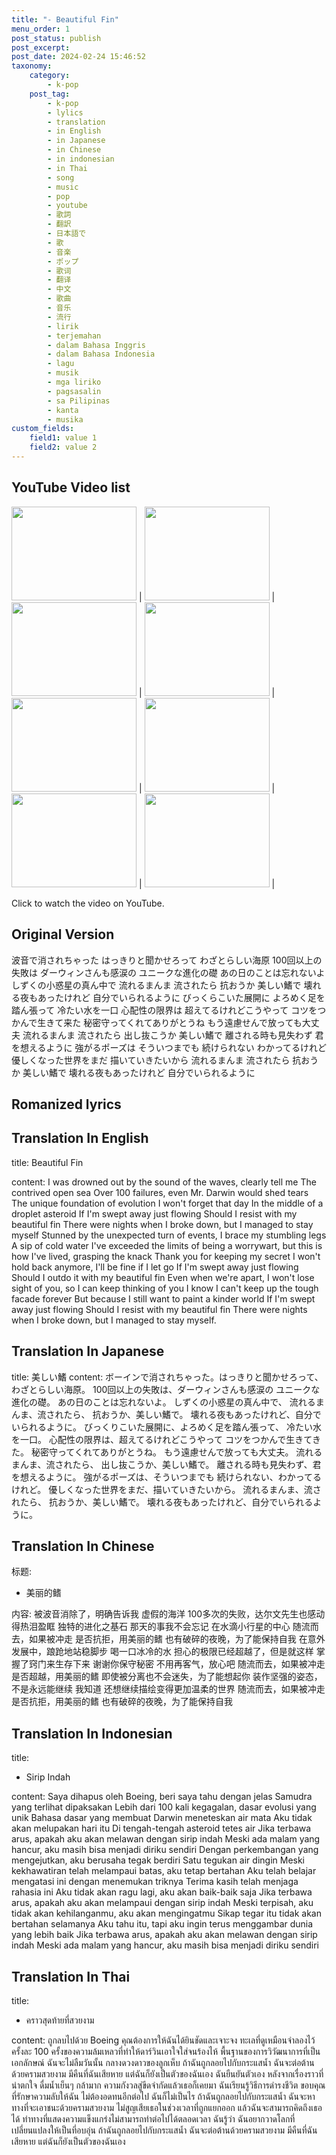 ```yaml
---
title: "- Beautiful Fin"
menu_order: 1
post_status: publish
post_excerpt: 
post_date: 2024-02-24 15:46:52
taxonomy:
    category:
        - k-pop
    post_tag:
        - k-pop
        - lylics
        - translation
        - in English
        - in Japanese
        - in Chinese
        - in indonesian
        - in Thai
        - song
        - music
        - pop
        - youtube
        - 歌詞
        - 翻訳
        - 日本語で
        - 歌
        - 音楽
        - ポップ
        - 歌词
        - 翻译
        - 中文
        - 歌曲
        - 音乐
        - 流行
        - lirik
        - terjemahan
        - dalam Bahasa Inggris
        - dalam Bahasa Indonesia
        - lagu
        - musik
        - mga liriko
        - pagsasalin
        - sa Pilipinas
        - kanta
        - musika
custom_fields:
    field1: value 1
    field2: value 2
---
```


## YouTube Video list
 [<img src='http://img.youtube.com/vi/jGRPHVfwCJU/0.jpg' width='200' height='150'>](https://youtu.be/jGRPHVfwCJU) | [<img src='http://img.youtube.com/vi/KbGPM9jFeGg/0.jpg' width='200' height='150'>](https://youtu.be/KbGPM9jFeGg) | [<img src='http://img.youtube.com/vi/o2LqKoyAiBc/0.jpg' width='200' height='150'>](https://youtu.be/o2LqKoyAiBc) | [<img src='http://img.youtube.com/vi/JsDVMqgYc30/0.jpg' width='200' height='150'>](https://youtu.be/JsDVMqgYc30) | [<img src='http://img.youtube.com/vi/8j3ofFiBeNQ/0.jpg' width='200' height='150'>](https://youtu.be/8j3ofFiBeNQ) |
 [<img src='http://img.youtube.com/vi/kGPKn4euZqo/0.jpg' width='200' height='150'>](https://youtu.be/kGPKn4euZqo) | [<img src='http://img.youtube.com/vi/CnqhWG_I2OQ/0.jpg' width='200' height='150'>](https://youtu.be/CnqhWG_I2OQ) | [<img src='http://img.youtube.com/vi/GePs7ctaCsE/0.jpg' width='200' height='150'>](https://youtu.be/GePs7ctaCsE) |

Click to watch the video on YouTube.
## Original Version
波音で消されちゃった はっきりと聞かせろって
わざとらしい海原
100回以上の失敗は ダーウィンさんも感涙の
ユニークな進化の礎
あの日のことは忘れないよ
しずくの小惑星の真ん中で
流れるまんま 流されたら
抗おうか 美しい鰭で
壊れる夜もあったけれど 自分でいられるように
びっくらこいた展開に よろめく足を踏ん張って
冷たい水を一口
心配性の限界は 超えてるけれどこうやって
コツをつかんで生きて来た
秘密守ってくれてありがとうね
もう遠慮せんで放っても大丈夫
流れるまんま 流されたら
出し抜こうか 美しい鰭で
離される時も見失わず 君を想えるように
強がるポーズは そういつまでも
続けられない わかってるけれど
優しくなった世界をまだ 描いていきたいから
流れるまんま 流されたら
抗おうか 美しい鰭で
壊れる夜もあったけれど 自分でいられるように
## Romanized lyrics

## Translation In English

title: Beautiful Fin

content:
I was drowned out by the sound of the waves, clearly tell me
The contrived open sea
Over 100 failures, even Mr. Darwin would shed tears
The unique foundation of evolution
I won't forget that day
In the middle of a droplet asteroid
If I'm swept away just flowing
Should I resist with my beautiful fin
There were nights when I broke down, but I managed to stay myself
Stunned by the unexpected turn of events, I brace my stumbling legs
A sip of cold water
I've exceeded the limits of being a worrywart, but this is how I've lived, grasping the knack
Thank you for keeping my secret
I won't hold back anymore, I'll be fine if I let go
If I'm swept away just flowing
Should I outdo it with my beautiful fin
Even when we're apart, I won't lose sight of you, so I can keep thinking of you
I know I can't keep up the tough facade forever
But because I still want to paint a kinder world
If I'm swept away just flowing
Should I resist with my beautiful fin
There were nights when I broke down, but I managed to stay myself.
## Translation In Japanese
title: 美しい鰭
content:
ボーインで消されちゃった。はっきりと聞かせろって、
わざとらしい海原。
100回以上の失敗は、ダーウィンさんも感涙の
ユニークな進化の礎。
あの日のことは忘れないよ。
しずくの小惑星の真ん中で、
流れるまんま、流されたら、
抗おうか、美しい鰭で。
壊れる夜もあったけれど、自分でいられるように。
びっくりこいた展開に、よろめく足を踏ん張って、
冷たい水を一口。
心配性の限界は、超えてるけれどこうやって
コツをつかんで生きてきた。
秘密守ってくれてありがとうね。
もう遠慮せんで放っても大丈夫。
流れるまんま、流されたら、
出し抜こうか、美しい鰭で。
離される時も見失わず、君を想えるように。
強がるポーズは、そういつまでも
続けられない、わかってるけれど。
優しくなった世界をまだ、描いていきたいから。
流れるまんま、流されたら、
抗おうか、美しい鰭で。
壊れる夜もあったけれど、自分でいられるように。
## Translation In Chinese
标题:
- 美丽的鳍

内容:
被波音消除了，明确告诉我
虚假的海洋
100多次的失败，达尔文先生也感动得热泪盈眶
独特的进化之基石
那天的事我不会忘记
在水滴小行星的中心
随流而去，如果被冲走
是否抗拒，用美丽的鳍
也有破碎的夜晚，为了能保持自我
在意外发展中，踉跄地站稳脚步
喝一口冰冷的水
担心的极限已经超越了，但是就这样
掌握了窍门来生存下来
谢谢你保守秘密
不用再客气，放心吧
随流而去，如果被冲走
是否超越，用美丽的鳍
即使被分离也不会迷失，为了能想起你
装作坚强的姿态，不是永远能继续
我知道
还想继续描绘变得更加温柔的世界
随流而去，如果被冲走
是否抗拒，用美丽的鳍
也有破碎的夜晚，为了能保持自我
## Translation In Indonesian
title:
- Sirip Indah

content:
Saya dihapus oleh Boeing, beri saya tahu dengan jelas
Samudra yang terlihat dipaksakan
Lebih dari 100 kali kegagalan, dasar evolusi yang unik
Bahasa dasar yang membuat Darwin meneteskan air mata
Aku tidak akan melupakan hari itu
Di tengah-tengah asteroid tetes air
Jika terbawa arus, apakah aku akan melawan dengan sirip indah
Meski ada malam yang hancur, aku masih bisa menjadi diriku sendiri
Dengan perkembangan yang mengejutkan, aku berusaha tegak berdiri
Satu tegukan air dingin
Meski kekhawatiran telah melampaui batas, aku tetap bertahan
Aku telah belajar mengatasi ini dengan menemukan triknya
Terima kasih telah menjaga rahasia ini
Aku tidak akan ragu lagi, aku akan baik-baik saja
Jika terbawa arus, apakah aku akan melampaui dengan sirip indah
Meski terpisah, aku tidak akan kehilanganmu, aku akan mengingatmu
Sikap tegar itu tidak akan bertahan selamanya
Aku tahu itu, tapi aku ingin terus menggambar dunia yang lebih baik
Jika terbawa arus, apakah aku akan melawan dengan sirip indah
Meski ada malam yang hancur, aku masih bisa menjadi diriku sendiri
## Translation In Thai
title:
- คราวสุดท้ายที่สวยงาม

content:
ถูกลบไปด้วย Boeing คุณต้องการให้ฉันได้ยินชัดและเจาะจง
ทะเลที่ดูเหมือนจำลองไว้
ครั้งละ 100 ครั้งของความล้มเหลวที่ทำให้ดาร์วินเอาใจใส่จนร้องไห้
พื้นฐานของการวิวัฒนาการที่เป็นเอกลักษณ์
ฉันจะไม่ลืมวันนั้น
กลางดวงดาวของลูกเห็บ
ถ้าฉันถูกลอยไปกับกระแสน้ำ
ฉันจะต่อต้านด้วยครามสวยงาม
มีคืนที่ฉันเสียหาย แต่ฉันก็ยังเป็นตัวของฉันเอง
ฉันยืนยันตัวเอง หลังจากเรื่องราวที่น่าตกใจ
ดื่มน้ำเย็นๆ กล้ามาก
ความกังวลสู่ขีดจำกัดแล้วเธอก็เคยมา
ฉันเรียนรู้วิธีการดำรงชีวิต
ขอบคุณที่รักษาความลับให้ฉัน
ไม่ต้องอดทนอีกต่อไป ฉันก็ไม่เป็นไร
ถ้าฉันถูกลอยไปกับกระแสน้ำ
ฉันจะหาทางที่จะเอาชนะด้วยครามสวยงาม
ไม่สูญเสียเธอในช่วงเวลาที่ถูกแยกออก แล้วฉันจะสามารถคิดถึงเธอได้
ท่าทางที่แสดงความแข็งแกร่งไม่สามารถทำต่อไปได้ตลอดเวลา
ฉันรู้ว่า
ฉันอยากวาดโลกที่เปลี่ยนแปลงให้เป็นที่อบอุ่น
ถ้าฉันถูกลอยไปกับกระแสน้ำ
ฉันจะต่อต้านด้วยครามสวยงาม
มีคืนที่ฉันเสียหาย แต่ฉันก็ยังเป็นตัวของฉันเอง
